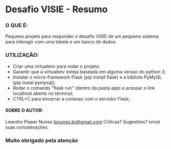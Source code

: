# Desafio VISIE - Resumo

### O QUE É:
Pequeno projeto para responder o desafio VISIE de um pequeno sistema para interagir com uma tabela e um banco de dados.

### UTILIZAÇÃO:
- Criar uma virtualenv para rodar o projeto;
- Garantir que a virtualenv esteja baseada em alguma versao do python 3;
- Instalar o micro-framework Flask (pip install flask) e a bibliote PyMyQL (pip instal pymysql);
- Rodar o comando "flask run" (dentro da pasta app) e acessar o link localhost aberto no terminal;
- CTRL+C para encerrar a conexao com o servidor Flask;

#### SOBRE O AUTOR:
Leandro Pieper Nunes
lpnunes.br@gmail.com
Críticas? Sugestões? envie suas considerações.

### Muito obrigado pela atenção